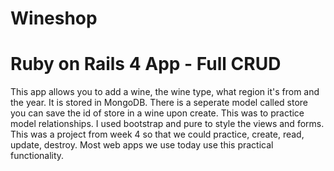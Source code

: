 # Wineshop
# Ruby on Rails 4 App - Full CRUD

  This app allows you to add a wine, the wine type, what region it's from and the year. It is stored in MongoDB. There is a seperate model called store you can save the id of store in a wine upon create. This was to practice model relationships. I used bootstrap and pure to style the views and forms. This was a project from week 4 so that we could practice, create, read, update, destroy. Most web apps we use today use this practical functionality.
  

